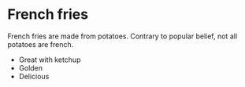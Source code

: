 # French fries

French fries are made from potatoes. Contrary to popular belief, not all potatoes are french.

* Great with ketchup
* Golden
* Delicious